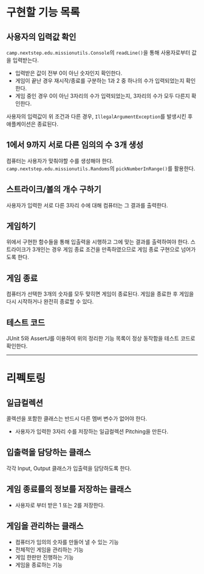 # 구현할 기능 목록

## 사용자의 입력값 확인

`camp.nextstep.edu.missionutils.Console`의 `readLine()`을 통해 사용자로부터 값을 입력받는다.

- 입력받은 값이 전부 0이 아닌 숫자인지 확인한다.
- 게임이 끝난 경우 재시작/종료를 구분하는 1과 2 중 하나의 수가 입력되었는지 확인한다.
- 게임 중인 경우 0이 아닌 3자리의 수가 입력되었는지, 3자리의 수가 모두 다른지 확인한다.

사용자의 입력값이 위 조건과 다른 경우, `IllegalArgumentException`를 발생시킨 후 애플케이션은 종료된다.

## 1에서 9까지 서로 다른 임의의 수 3개 생성

컴퓨터는 사용자가 맞춰야할 수를 생성해야 한다.
`camp.nextstep.edu.missionutils.Randoms`의 `pickNumberInRange()`를 활용한다.

## 스트라이크/볼의 개수 구하기

사용자가 입력한 서로 다른 3자리 수에 대해 컴퓨터는 그 결과를 출력한다.

## 게임하기

위에서 구현한 함수들을 통해 입출력을 시행하고 그에 맞는 결과를 출력하여야 한다.
스트라이크가 3개인는 경우 게임 종료 조건을 만족하였으므로 게임 종료 구현으로 넘어가도록 한다.

## 게임 종료

컴퓨터가 선택한 3개의 숫자를 모두 맞히면 게임이 종료된다. 게임을 종료한 후 게임을 다시 시작하거나 완전히 종료할 수 있다.

## 테스트 코드

JUnit 5와 AssertJ를 이용하여 위의 정리한 기능 목록이 정상 동작함을 테스트 코드로 확인한다.

---

# 리펙토링

## 일급컬렉션

콜렉션을 포함한 클래스는 반드시 다른 멤버 변수가 없어야 한다.

- 사용자가 입력한 3자리 수를 저장하는 일급컬렉션 Pitching을 만든다.

## 입출력을 담당하는 클래스

각각 Input, Output 클래스가 입출력을 담당하도록 한다.

## 게임 종료를의 정보를 저장하는 클래스

- 사용자로 부터 받은 1 또는 2를 저장한다.

## 게임을 관리하는 클래스

- 컴퓨터가 임의의 숫자를 만들어 낼 수 있는 기능
- 전체적인 게임을 관리하는 기능
- 게임 한판만 진행하는 기능
- 게임을 종료하는 기능